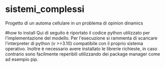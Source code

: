 # sistemi_complessi

Progetto di un automa cellulare in un problema di opinion dinamics

#how to install
Qui di seguito è riportato il codice python utilizzato per l'implementazione del modello. Per l'esecuzione si rammenta di scaricare l'interpreter di python (v >=3.10) compatibile con il proprio sistema operativo. Inoltre è necessario avere installato le librerie richieste, in caso contrario sono facilmente reperibili utilizzando dei package manager come ad esempio pip.
